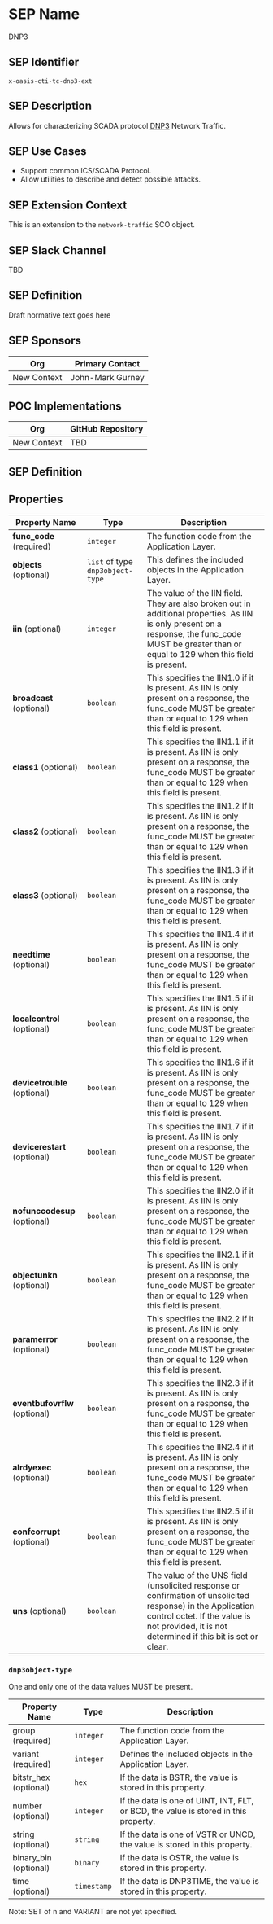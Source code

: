 # SEP Name
DNP3

## SEP Identifier
`x-oasis-cti-tc-dnp3-ext`

## SEP Description
Allows for characterizing SCADA protocol [DNP3](https://en.wikipedia.org/wiki/DNP3) Network Traffic.

## SEP Use Cases
* Support common ICS/SCADA Protocol.
* Allow utilities to describe and detect possible attacks.

## SEP Extension Context
This is an extension to the `network-traffic` SCO object.

## SEP Slack Channel
TBD

## SEP Definition
Draft normative text goes here

## SEP Sponsors
Org | Primary Contact
--- | ---------------
New Context | John-Mark Gurney

## POC Implementations
Org | GitHub Repository
--- | -----------------
New Context | TBD

## SEP Definition

## Properties
| Property Name                 | Type                             | Description                                                                                                                                                                                                  |
| -------------                 | ----                             | -----------                                                                                                                                                                                                  |
| **func_code** (required)      | `integer`                        | The function code from the Application Layer.                                                                                                                                                                |
| **objects** (optional)        | `list` of type `dnp3object-type` | This defines the included objects in the Application Layer.                                                                                                                                                  |
| **iin** (optional)            | `integer`                        | The value of the IIN field.  They are also broken out in additional properties.  As IIN is only present on a response, the func_code MUST be greater than or equal to 129 when this field is present.        |
| **broadcast** (optional)      | `boolean`                        | This specifies the IIN1.0 if it is present.  As IIN is only present on a response, the func_code MUST be greater than or equal to 129 when this field is present.                                            |
| **class1** (optional)         | `boolean`                        | This specifies the IIN1.1 if it is present.  As IIN is only present on a response, the func_code MUST be greater than or equal to 129 when this field is present.                                            |
| **class2** (optional)         | `boolean`                        | This specifies the IIN1.2 if it is present.  As IIN is only present on a response, the func_code MUST be greater than or equal to 129 when this field is present.                                            |
| **class3** (optional)         | `boolean`                        | This specifies the IIN1.3 if it is present.  As IIN is only present on a response, the func_code MUST be greater than or equal to 129 when this field is present.                                            |
| **needtime** (optional)       | `boolean`                        | This specifies the IIN1.4 if it is present.  As IIN is only present on a response, the func_code MUST be greater than or equal to 129 when this field is present.                                            |
| **localcontrol** (optional)   | `boolean`                        | This specifies the IIN1.5 if it is present.  As IIN is only present on a response, the func_code MUST be greater than or equal to 129 when this field is present.                                            |
| **devicetrouble** (optional)  | `boolean`                        | This specifies the IIN1.6 if it is present.  As IIN is only present on a response, the func_code MUST be greater than or equal to 129 when this field is present.                                            |
| **devicerestart** (optional)  | `boolean`                        | This specifies the IIN1.7 if it is present.  As IIN is only present on a response, the func_code MUST be greater than or equal to 129 when this field is present.                                            |
| **nofunccodesup** (optional)  | `boolean`                        | This specifies the IIN2.0 if it is present.  As IIN is only present on a response, the func_code MUST be greater than or equal to 129 when this field is present.                                            |
| **objectunkn** (optional)     | `boolean`                        | This specifies the IIN2.1 if it is present.  As IIN is only present on a response, the func_code MUST be greater than or equal to 129 when this field is present.                                            |
| **paramerror** (optional)     | `boolean`                        | This specifies the IIN2.2 if it is present.  As IIN is only present on a response, the func_code MUST be greater than or equal to 129 when this field is present.                                            |
| **eventbufovrflw** (optional) | `boolean`                        | This specifies the IIN2.3 if it is present.  As IIN is only present on a response, the func_code MUST be greater than or equal to 129 when this field is present.                                            |
| **alrdyexec** (optional)      | `boolean`                        | This specifies the IIN2.4 if it is present.  As IIN is only present on a response, the func_code MUST be greater than or equal to 129 when this field is present.                                            |
| **confcorrupt** (optional)    | `boolean`                        | This specifies the IIN2.5 if it is present.  As IIN is only present on a response, the func_code MUST be greater than or equal to 129 when this field is present.                                            |
| **uns** (optional)            | `boolean`                        | The value of the UNS field (unsolicited response or confirmation of unsolicited response) in the Application control octet.  If the value is not provided, it is not determined if this bit is set or clear. |

### `dnp3object-type`
One and only one of the data values MUST be present.

| Property Name         | Type        | Description                                                                         |
| -------------         | ----        | -----------                                                                         |
| group (required)      | `integer`   | The function code from the Application Layer.                                       |
| variant (required)     | `integer`   | Defines the included objects in the Application Layer.                          |
| bitstr_hex (optional) | `hex`       | If the data is BSTR, the value is stored in this property.                          |
| number (optional)     | `integer`   | If the data is one of UINT, INT, FLT, or BCD, the value is stored in this property. |
| string (optional)     | `string`    | If the data is one of VSTR or UNCD, the value is stored in this property.           |
| binary_bin (optional) | `binary`    | If the data is OSTR, the value is stored in this property.                          |
| time (optional)       | `timestamp` | If the data is DNP3TIME, the value is stored in this property.                      |

Note: SET of n and VARIANT are not yet specified.
